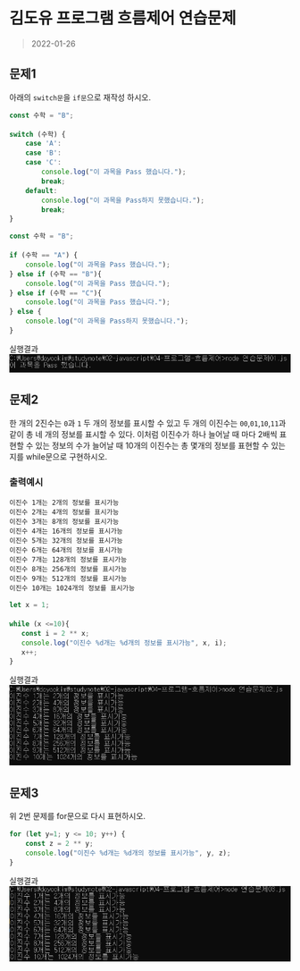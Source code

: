 # 김도유 프로그램 흐름제어 연습문제

> 2022-01-26
 
## 문제1

아래의 `switch문`을 `if문`으로 재작성 하시오.

```javascript
const 수학 = "B";

switch (수학) {
    case 'A':
    case 'B':
    case 'C':
        console.log("이 과목을 Pass 했습니다.");
        break;
    default:
        console.log("이 과목을 Pass하지 못했습니다.");
        break;
}
```

```javascript
const 수학 = "B";

if (수학 == "A") {
    console.log("이 과목을 Pass 했습니다.");
} else if (수학 == "B"){
    console.log("이 과목을 Pass 했습니다.");
} else if (수학 == "C"){
    console.log("이 과목을 Pass 했습니다.");
} else {
    console.log("이 과목을 Pass하지 못했습니다.");
}
```
실행결과
![문제1결과](연습문제01.PNG)


## 문제2

한 개의 2진수는 `0`과 `1` 두 개의 정보를 표시할 수 있고 두 개의 이진수는 `00`,`01`,`10`,`11`과 같이 총 네 개의 정보를 표시할 수 있다. 이처럼 이진수가 하나 늘어날 때 마다 2배씩 표현할 수 있는 정보의 수가 늘어날 때 10개의 이진수는 총 몇개의 정보를 표현할 수 있는지를 while문으로 구현하시오.

### 출력예시

```
이진수 1개는 2개의 정보를 표시가능
이진수 2개는 4개의 정보를 표시가능
이진수 3개는 8개의 정보를 표시가능
이진수 4개는 16개의 정보를 표시가능
이진수 5개는 32개의 정보를 표시가능
이진수 6개는 64개의 정보를 표시가능
이진수 7개는 128개의 정보를 표시가능
이진수 8개는 256개의 정보를 표시가능
이진수 9개는 512개의 정보를 표시가능
이진수 10개는 1024개의 정보를 표시가능
```

```javascript
let x = 1;

while (x <=10){
   const i = 2 ** x;
   console.log("이진수 %d개는 %d개의 정보를 표시가능", x, i);
   x++;
}
```
실행결과
![문제2결과](연습문제02.PNG)



## 문제3

위 2번 문제를 for문으로 다시 표현하시오.

```javascript
for (let y=1; y <= 10; y++) {
    const z = 2 ** y;
    console.log("이진수 %d개는 %d개의 정보를 표시가능", y, z);
}
```
실행결과
![문제3결과](연습문제03.PNG)
